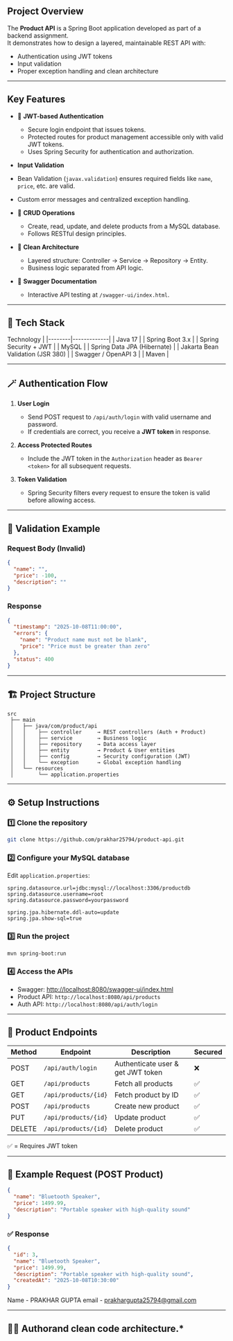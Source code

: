 

## Project Overview

The **Product API** is a Spring Boot application developed as part of a backend assignment.  
It demonstrates how to design a layered, maintainable REST API with:
- Authentication using JWT tokens
- Input validation 
- Proper exception handling and clean architecture

---

##  Key Features

- 🔐 **JWT-based Authentication**
  - Secure login endpoint that issues tokens.
  - Protected routes for product management accessible only with valid JWT tokens.
  - Uses Spring Security for authentication and authorization.

-  **Input Validation**
  - Bean Validation (`javax.validation`) ensures required fields like `name`, `price`, etc. are valid.
  - Custom error messages and centralized exception handling.

- 🧩 **CRUD Operations**
  - Create, read, update, and delete products from a MySQL database.
  - Follows RESTful design principles.

- 🧠 **Clean Architecture**
  - Layered structure: Controller → Service → Repository → Entity.
  - Business logic separated from API logic.

- 📘 **Swagger Documentation**
  - Interactive API testing at `/swagger-ui/index.html`.

---

## 🧠 Tech Stack

 Technology |
|--------|-------------|
|  Java 17 |
|  Spring Boot 3.x |
| Spring Security + JWT |
| MySQL |
| Spring Data JPA (Hibernate) |
|  Jakarta Bean Validation (JSR 380) |
|  Swagger / OpenAPI 3 |
|  Maven |

---

## 🪄 Authentication Flow

1. **User Login**
   - Send POST request to `/api/auth/login` with valid username and password.
   - If credentials are correct, you receive a **JWT token** in response.

2. **Access Protected Routes**
   - Include the JWT token in the `Authorization` header as `Bearer <token>` for all subsequent requests.

3. **Token Validation**
   - Spring Security filters every request to ensure the token is valid before allowing access.

---

## 🧰 Validation Example

### Request Body (Invalid)
```json
{
  "name": "",
  "price": -100,
  "description": ""
}
```

### Response
```json
{
  "timestamp": "2025-10-08T11:00:00",
  "errors": {
    "name": "Product name must not be blank",
    "price": "Price must be greater than zero"
  },
  "status": 400
}
```

---

## 🏗️ Project Structure

```
src
 ├── main
 │   ├── java/com/product/api
 │   │    ├── controller     → REST controllers (Auth + Product)
 │   │    ├── service        → Business logic
 │   │    ├── repository     → Data access layer
 │   │    ├── entity         → Product & User entities
 │   │    ├── config         → Security configuration (JWT)
 │   │    └── exception      → Global exception handling
 │   └── resources
 │        └── application.properties
```

---

## ⚙️ Setup Instructions

### 1️⃣ Clone the repository
```bash
git clone https://github.com/prakhar25794/product-api.git
```

### 2️⃣ Configure your MySQL database
Edit `application.properties`:
```properties
spring.datasource.url=jdbc:mysql://localhost:3306/productdb
spring.datasource.username=root
spring.datasource.password=yourpassword

spring.jpa.hibernate.ddl-auto=update
spring.jpa.show-sql=true
```

### 3️⃣ Run the project
```bash
mvn spring-boot:run
```

### 4️⃣ Access the APIs
- Swagger: [http://localhost:8080/swagger-ui/index.html](http://localhost:8080/swagger-ui/index.html)
- Product API: `http://localhost:8080/api/products`
- Auth API: `http://localhost:8080/api/auth/login`

---

## 🔗 Product Endpoints

| Method | Endpoint | Description | Secured |
|--------|-----------|-------------|----------|
| POST | `/api/auth/login` | Authenticate user & get JWT token | ❌ |
| GET | `/api/products` | Fetch all products | ✅ |
| GET | `/api/products/{id}` | Fetch product by ID | ✅ |
| POST | `/api/products` | Create new product | ✅ |
| PUT | `/api/products/{id}` | Update product | ✅ |
| DELETE | `/api/products/{id}` | Delete product | ✅ |

✅ = Requires JWT token

---

## 📘 Example Request (POST Product)
```json
{
  "name": "Bluetooth Speaker",
  "price": 1499.99,
  "description": "Portable speaker with high-quality sound"
}
```

### ✅ Response
```json
{
  "id": 3,
  "name": "Bluetooth Speaker",
  "price": 1499.99,
  "description": "Portable speaker with high-quality sound",
  "createdAt": "2025-10-08T10:30:00"
}
```
Name - PRAKHAR GUPTA
email - prakhargupta25794@gmail.com

---

## 👨‍💻 Authorand clean code architecture.*
